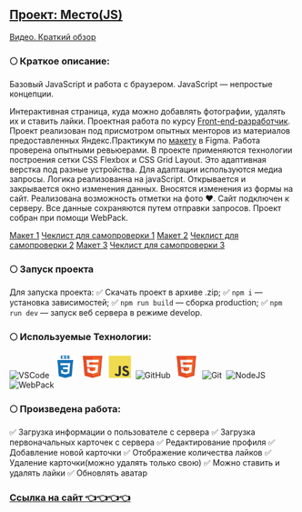## [Проект: Место(JS)](https://baturinss.github.io/mesto-JS)

[Видео. Краткий обзор](https://user-images.githubusercontent.com/94468513/163075115-f2bbe1a0-51f3-4118-b5f6-601b5370f4c2.mp4)

### 🌕 Краткое описание:

Базовый JavaScript и работа с браузером.
JavaScript — непростые концепции.

Интерактивная страница, куда можно добавлять фотографии, удалять их и ставить лайки. Проектная работа по курсу [Front-end-разработчик](https://practicum.yandex.ru/web).
Проект реализован под присмотром опытных менторов из материалов предоставленных Яндекс.Практикум по [макету](https://www.figma.com/file/2cn9N9jSkmxD84oJik7xL7/JavaScript.-Sprint-4?node-id=0%3A1) в Figma. Работа проверена опытными ревьюерами. В проекте применяются технологии построения сетки CSS Flexbox и CSS Grid Layout. Это адаптивная верстка под разные устройства. Для адаптации используются медиа запросы.
Логика реализованна на javaScript. Открывается и закрывается окно изменения данных. Вносятся изменения из формы на сайт. Реализована возможность отметки на фото ❤️. Сайт подключен к серверу. Все данные сохраняются путем отправки запросов. Проект собран при помощи WebPack.

[Макет 1](https://www.figma.com/file/2cn9N9jSkmxD84oJik7xL7/JavaScript.-Sprint-4?node-id=0%3A1)
[Чеклист для самопроверки 1](https://github.com/BaturinSS/mesto/files/9456798/checklist-4.pdf)
[Макет 2](https://www.figma.com/file/bjyvbKKJN2naO0ucURl2Z0/JavaScript.-Sprint-5?node-id=0%3A1)
[Чеклист для самопроверки 2](https://github.com/BaturinSS/mesto/files/9456810/checklist-5.pdf)
[Макет 3](https://www.figma.com/file/kRVLKwYG3d1HGLvh7JFWRT/JavaScript.-Sprint-6?node-id=0%3A1)
[Чеклист для самопроверки 3](https://github.com/BaturinSS/mesto/files/9456822/checklist-6.pdf)

### 🌕 Запуск проекта

Для запуска проекта:
✅ Скачать проект в архиве .zip;
✅ `npm i` — установка зависимостей;
✅ `npm run build` — сборка production;
✅ `npm run dev` — запуск веб сервера в режиме develop.

### 🌕 Используемые Технологии:

<img src="https://user-images.githubusercontent.com/94468513/187542776-f4aaee57-c8b2-4de6-9d84-48b7cdf0b1a9.svg" title="VSCode" alt="VSCode" width="40" height="40"/>&nbsp;
<img src="https://github.com/devicons/devicon/blob/master/icons/css3/css3-plain-wordmark.svg"  title="CSS3" alt="CSS" width="40" height="40"/>&nbsp;
<img src="https://github.com/devicons/devicon/blob/master/icons/html5/html5-original.svg" title="HTML5" alt="HTML" width="40" height="40"/>&nbsp;
<img src="https://github.com/devicons/devicon/blob/master/icons/javascript/javascript-original.svg" title="JavaScript" alt="JavaScript" width="40" height="40"/>&nbsp;
<img src="https://user-images.githubusercontent.com/78322084/162064174-194ac89a-024d-4839-aae3-22d9ee4e3a33.png"  title="GitHub" alt="GitHub" width="40" height="40"/>&nbsp;
<img src="https://github.com/devicons/devicon/blob/master/icons/html5/html5-original.svg" title="HTML5" alt="HTML" width="40" height="40"/>&nbsp;
<img src="https://user-images.githubusercontent.com/94468513/187526649-ea43f3cc-3b08-4054-9af2-ec81af5bc2e6.svg" title="Git" alt="Git" width="40" height="40"/>&nbsp;
<img src="https://user-images.githubusercontent.com/94468513/187550880-a4d2a9ef-6267-4d05-b459-8a241c85109c.svg" title="NodeJS" alt="NodeJS" width="40" height="40"/>&nbsp;
<img src="https://user-images.githubusercontent.com/94468513/187539690-03d3bff8-3360-4b55-a9cc-57b6c2ac547c.svg" title="WebPack" alt="WebPack" height="40"/>&nbsp;

### 🌕 Произведена работа:

✅ Загрузка информации о пользователе с сервера
✅ Загрузка первоначальных карточек с сервера
✅ Редактирование профиля
✅ Добавление новой карточки
✅ Отображение количества лайков
✅ Удаление карточки(можно удалять только свою)
✅ Можно ставить и удалять лайки
✅ Обновлять аватар

### [Ссылка на сайт 👈👈👈👈](https://baturinss.github.io/mesto)
